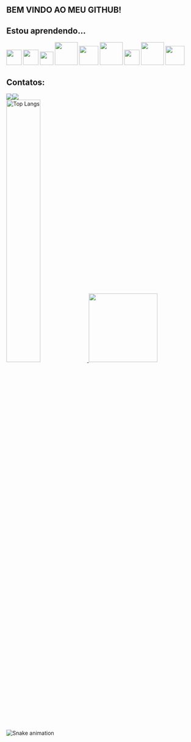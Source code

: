 ## BEM VINDO AO MEU GITHUB!

## Estou aprendendo...

<img src="https://cdn.jsdelivr.net/gh/devicons/devicon/icons/html5/html5-original-wordmark.svg" width="40" height="40"/>
<img src="https://cdn.jsdelivr.net/gh/devicons/devicon/icons/css3/css3-original-wordmark.svg" width="40" height="40"/>
<img src="https://cdn.jsdelivr.net/gh/devicons/devicon/icons/javascript/javascript-original.svg" width="35" height="35"/>
<img src="https://cdn.jsdelivr.net/gh/devicons/devicon/icons/spring/spring-original-wordmark.svg" width="60" height="60"/>        
<img src="https://cdn.jsdelivr.net/gh/devicons/devicon/icons/java/java-original.svg" width="50" height="50"/>                                            
<img src="https://cdn.jsdelivr.net/gh/devicons/devicon/icons/mysql/mysql-original-wordmark.svg" width="60" height="60" />
<img src="https://cdn.jsdelivr.net/gh/devicons/devicon/icons/postgresql/postgresql-original-wordmark.svg" width="40" height="40"/>   
<img src="https://cdn.jsdelivr.net/gh/devicons/devicon/icons/git/git-original-wordmark.svg" width="60" height="60"/> 
<img src="https://cdn.jsdelivr.net/gh/devicons/devicon/icons/github/github-original-wordmark.svg" width="50" height="50"/>

## Contatos:

<div>
<a href = "mailto:contato@fabiobiotec17@gmail.com"><img src="https://img.shields.io/badge/Gmail-D14836?style=for-the-badge&logo=gmail&logoColor=white" target="_blank"></a><a href="https://www.linkedin.com/in/seu-usuário-linkedln-aqui" target="_blank"><img src="https://img.shields.io/badge/-LinkedIn-%230077B5?style=for-the-badge&logo=linkedin&logoColor=white" target="_blank"></a>  
</div>

<a href="https://github.com/github.com/FABIO-ADS">
<img alt="Top Langs" width="42%" src="https://github-readme-stats.vercel.app/api/top-langs/?username=FABIO-ADS&layout=compact&theme=tokyonight" href="https://github.com/FABIO-ADS" />
<img height="180em" src="https://github-readme-stats.vercel.app/api?username=FABIO-ADS&show_icons=true&theme=dracula&include_all_commits=true&count_private=true"/>
</a>
  
![Snake animation](https://github.com/FABIO-ADS/FABIO-ADS/blob/output/github-contribution-grid-snake.svg)

          
          
